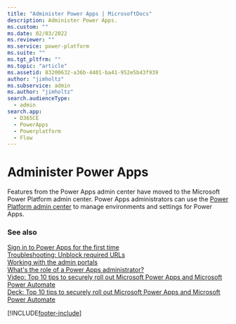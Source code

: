 ```yaml
---
title: "Administer Power Apps | MicrosoftDocs"
description: Administer Power Apps.
ms.custom: ""
ms.date: 02/03/2022
ms.reviewer: ""
ms.service: power-platform
ms.suite: ""
ms.tgt_pltfrm: ""
ms.topic: "article"
ms.assetid: 83200632-a36b-4401-ba41-952e5b43f939
author: "jimholtz"
ms.subservice: admin
ms.author: "jimholtz"
search.audienceType: 
  - admin
search.app:
  - D365CE
  - PowerApps
  - Powerplatform
  - Flow
---
```

# Administer Power Apps

Features from the Power Apps admin center have moved to the Microsoft Power Platform admin center. Power Apps administrators can use the [Power Platform admin center](https://admin.powerplatform.microsoft.com) to manage environments and settings for Power Apps.


### See also
[Sign in to Power Apps for the first time](/powerapps/maker/canvas-apps/intro-maker-portal) <br />
[Troubleshooting: Unblock required URLs](troubleshooting-unblock-urls-required.md) <br />
[Working with the admin portals](wp-work-with-admin-portals.md) <br />
[What's the role of a Power Apps administrator?](overview-role-powerapps-admin.md) <br />
[Video: Top 10 tips to securely roll out Microsoft Power Apps and Microsoft Power Automate](https://youtu.be/BnolkTK2Sng) <br />
[Deck: Top 10 tips to securely roll out Microsoft Power Apps and Microsoft Power Automate](https://medius.studios.ms/video/asset/PPT/MBAS19-BRK2005) 





[!INCLUDE[footer-include](../includes/footer-banner.md)]